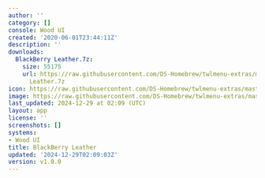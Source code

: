 ```yaml
---
author: ''
category: []
console: Wood UI
created: '2020-06-01T23:44:11Z'
description: ''
downloads:
  BlackBerry Leather.7z:
    size: 55175
    url: https://raw.githubusercontent.com/DS-Homebrew/twlmenu-extras/master/_nds/TWiLightMenu/akmenu/themes/BlackBerry
      Leather.7z
icon: https://raw.githubusercontent.com/DS-Homebrew/twlmenu-extras/master/unistore/icons/ak.png
image: https://raw.githubusercontent.com/DS-Homebrew/twlmenu-extras/master/unistore/icons/ak.png
last_updated: 2024-12-29 at 02:09 (UTC)
layout: app
license: ''
screenshots: []
systems:
- Wood UI
title: BlackBerry Leather
updated: '2024-12-29T02:09:03Z'
version: v1.0.0
---
```

